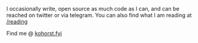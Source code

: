 I occasionally write, open source as much code as I can, and can be reached on twitter or via telegram. You can also find what I am reading at [/reading](https://kohorst.fyi/reading)

Find me @ [kohorst.fyi](https://kohorst.fyi)
